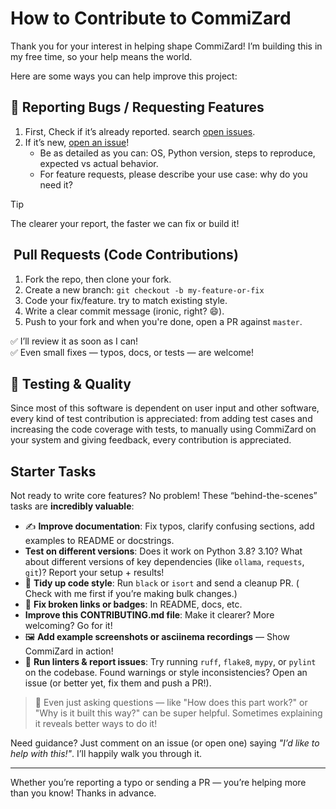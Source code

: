 # How to Contribute to CommiZard

Thank you for your interest in helping shape CommiZard! I’m building this in my
free time, so your help means the world.

Here are some ways you can help improve this project:

## 🐞 Reporting Bugs / Requesting Features

1. First, Check if it’s already reported.
   search [open issues](https://github.com/Chungzter/CommiZard/issues).
2. If it’s new, [open an issue](https://github.com/Chungzter/CommiZard/issues)!
    - Be as detailed as you can: OS, Python version, steps to reproduce,
      expected vs actual behavior.
    - For feature requests, please describe your use case: why do you need it?

> [!TIP]
> The clearer your report, the faster we can fix or build it!

## ️ Pull Requests (Code Contributions)

1. Fork the repo, then clone your fork.
2. Create a new branch: `git checkout -b my-feature-or-fix`
3. Code your fix/feature. try to match existing style.
4. Write a clear commit message (ironic, right? 😄).
5. Push to your fork and when you're done, open a PR against `master`.

✅ I’ll review it as soon as I can!  
✅ Even small fixes — typos, docs, or tests — are welcome!

## 🧪 Testing & Quality

Since most of this software is dependent on user input and other software, every
kind of test contribution is appreciated: from adding test cases and increasing
the code coverage with tests, to manually using CommiZard on your system and
giving feedback, every contribution is appreciated.

## Starter Tasks

Not ready to write core features? No problem! These “behind-the-scenes” tasks
are **incredibly valuable**:

- ✍️ **Improve documentation**: Fix typos, clarify confusing sections, add
  examples to README or docstrings.
- **Test on different versions**: Does it work on Python 3.8? 3.10? What
  about different versions of key dependencies (like `ollama`, `requests`,
  `git`)? Report your setup + results!
- 🧩 **Tidy up code style**: Run `black` or `isort` and send a cleanup PR. (
  Check with me first if you’re making bulk changes.)
- 🔗 **Fix broken links or badges**: In README, docs, etc.
- **Improve this CONTRIBUTING.md file**: Make it clearer? More welcoming? Go
  for it!
- 🖼️ **Add example screenshots or asciinema recordings** — Show CommiZard in
  action!
- 🧹 **Run linters & report issues**: Try running `ruff`, `flake8`, `mypy`, or
  `pylint` on the codebase. Found warnings or style inconsistencies? Open an
  issue (or better yet, fix them and push a PR!).

> 💬 Even just asking questions — like "How does this part work?" or "Why is it
> built this way?" can be super helpful. Sometimes explaining it reveals better
> ways to do it!

Need guidance? Just comment on an issue (or open one) saying *"I’d like to help
with this!"*. I’ll happily walk you through it.

---

Whether you’re reporting a typo or sending a PR — you’re helping more than you
know! Thanks in advance.

